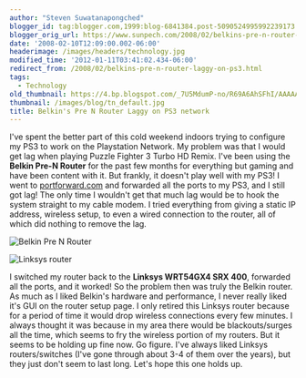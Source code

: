 ```yaml
---
author: "Steven Suwatanapongched"
blogger_id: tag:blogger.com,1999:blog-6841384.post-5090524995992239173
blogger_orig_url: https://www.sunpech.com/2008/02/belkins-pre-n-router-laggy-on-ps3.html
date: '2008-02-10T12:09:00.002-06:00'
headerimage: /images/headers/technology.jpg
modified_time: '2012-01-11T03:41:02.434-06:00'
redirect_from: /2008/02/belkins-pre-n-router-laggy-on-ps3.html
tags:
  - Technology
old_thumbnail: https://4.bp.blogspot.com/_7U5MdumP-no/R69A6AhSFhI/AAAAAAAAAds/Jl8Jn6m7-Xg/s800/belkin-pre-n-250x250.JPG
thumbnail: /images/blog/tn_default.jpg
title: Belkin's Pre N Router Laggy on PS3 network
---
```



I've spent the better part of this cold weekend indoors trying to configure my PS3 to work on the Playstation Network.  My problem was that I would get lag when playing Puzzle Fighter 3 Turbo HD Remix.  I've been using the **Belkin Pre-N Router** for the past few months for everything but gaming and have been content with it.  But frankly, it doesn't play well with my PS3!  I went to [portforward.com](https://www.portforward.com/) and forwarded all the ports to my PS3, and I still got lag!  The only time I wouldn't get that much lag would be to hook the system straight to my cable modem.  I tried everything from giving a static IP address, wireless setup, to even a wired connection to the router, all of which did nothing to remove the lag.

![Belkin Pre N Router](/images/blog/belkin-pre-n-250x250.JPG)

![Linksys router](/images/blog/grouter-2-lg.jpg)

I switched my router back to the **Linksys WRT54GX4 SRX 400**, forwarded all the ports, and it worked!  So the problem then was truly the Belkin router.  As much as I liked Belkin's hardware and performance, I never really liked it's GUI on the router setup page.  I only retired this Linksys router because for a period of time it would drop wireless connections every few minutes.  I always thought it was because in my area there would be blackouts/surges all the time, which seems to fry the wireless portion of my routers.  But it seems to be holding up fine now.  Go figure.  I've always liked Linksys routers/switches (I've gone through about 3-4 of them over the years), but they just don't seem to last long.  Let's hope this one holds up.